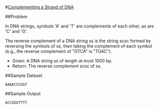 #[Complementing a Strand of DNA](http://rosalind.info/problems/revc/)

##Problem

In DNA strings, symbols 'A' and 'T' are complements of each other, as are 'C' and 'G'.

The reverse complement of a DNA string ss is the string scsc formed by reversing the symbols of ss, then taking the complement of each symbol (e.g., the reverse complement of "GTCA" is "TGAC").

 - Given: A DNA string ss of length at most 1000 bp.
 - Return: The reverse complement scsc of ss.

##Sample Dataset

`AAAACCCGGT`

##Sample Output

`ACCGGGTTTT`
